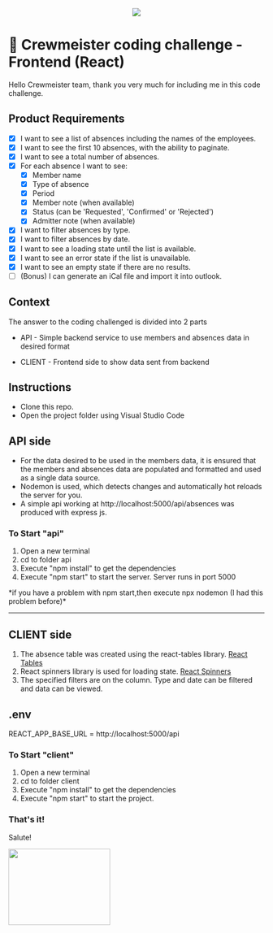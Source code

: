 <p align="center">
  <img src="https://crewmeister.com/images/logo_crewmeister_without_text.svg" />
</p>

# 🚀 Crewmeister coding challenge - Frontend (React)

Hello Crewmeister team, thank you very much for including me in this code challenge.

## Product Requirements

- [x] I want to see a list of absences including the names of the employees.
- [x] I want to see the first 10 absences, with the ability to paginate.
- [x] I want to see a total number of absences.
- [x] For each absence I want to see:
  - [x] Member name
  - [x] Type of absence
  - [x] Period
  - [x] Member note (when available)
  - [x] Status (can be 'Requested', 'Confirmed' or 'Rejected')
  - [x] Admitter note (when available)
- [x] I want to filter absences by type.
- [x] I want to filter absences by date.
- [x] I want to see a loading state until the list is available.
- [x] I want to see an error state if the list is unavailable.
- [x] I want to see an empty state if there are no results.
- [ ] (Bonus) I can generate an iCal file and import it into outlook.

## Context

The answer to the coding challenged is divided into 2 parts

- API - Simple backend service to use members and absences data in desired format

- CLIENT - Frontend side to show data sent from backend

## Instructions

- Clone this repo.
- Open the project folder using Visual Studio Code

## API side

- For the data desired to be used in the members data, it is ensured that the members and absences data are populated and formatted and used as a single data source.
- Nodemon is used, which detects changes and automatically hot reloads the server for you.
- A simple api working at http://localhost:5000/api/absences was produced with express js.

### To Start "api"

1. Open a new terminal
2. cd to folder api
3. Execute "npm install" to get the dependencies
4. Execute "npm start" to start the server. Server runs in port 5000

\*if you have a problem with npm start,then execute npx nodemon (I had this problem before)\*

---

## CLIENT side

1.  The absence table was created using the react-tables library. [React Tables](https://react-table.tanstack.com/)
2.  React spinners library is used for loading state. [React Spinners](https://www.npmjs.com/package/react-spinners)
3.  The specified filters are on the column. Type and date can be filtered and data can be viewed.

## .env

REACT_APP_BASE_URL = http://localhost:5000/api

### To Start "client"

1. Open a new terminal
2. cd to folder client
3. Execute "npm install" to get the dependencies
4. Execute "npm start" to start the project.

### That's it!

Salute!

<img src="https://c.tenor.com/0heitU7-tg4AAAAC/copy-paste-paste.gif" width="200" height="150" />
